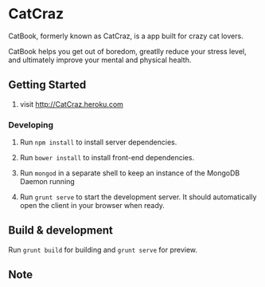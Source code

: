 # CatCraz
CatBook, formerly known as CatCraz,  is a app built for crazy cat lovers. 

CatBook helps you get out of boredom, greatlly reduce your stress level, and ultimately improve your mental and physical health.


## Getting Started
1. visit http://CatCraz.heroku.com 

### Developing

1. Run `npm install` to install server dependencies.

2. Run `bower install` to install front-end dependencies.

3. Run `mongod` in a separate shell to keep an instance of the MongoDB Daemon running

4. Run `grunt serve` to start the development server. It should automatically open the client in your browser when ready.

## Build & development

Run `grunt build` for building and `grunt serve` for preview.


## Note 


